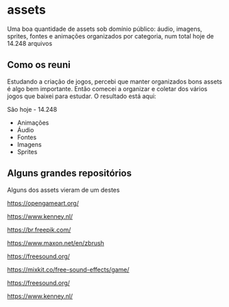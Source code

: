 # assets

Uma boa quantidade de assets sob domínio público: áudio, imagens, sprites, fontes e animações organizados por categoria, num total hoje de 14.248 arquivos

## Como os reuni

Estudando a criação de jogos, percebi que manter organizados bons assets é algo bem importante. Então comecei a organizar e coletar dos vários jogos que baixei para estudar. O resultado está aqui:

São hoje - 14.248

- Animações
- Áudio
- Fontes
- Imagens
- Sprites

## Alguns grandes repositórios

Alguns dos assets vieram de um destes

https://opengameart.org/

https://www.kenney.nl/

https://br.freepik.com/

https://www.maxon.net/en/zbrush

https://freesound.org/

https://mixkit.co/free-sound-effects/game/

https://freesound.org/

https://www.kenney.nl/
